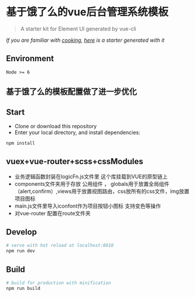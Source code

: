 # 基于饿了么的vue后台管理系统模板

> A starter kit for Element UI generated by vue-cli

*If you are familiar with [cooking](https://github.com/elemefe/cooking), [here](https://github.com/ElementUI/element-cooking-starter) is a starter generated with it*

## Environment

`Node >= 6`
## 基于饿了么的模板配置做了进一步优化

## Start

 - Clone or download this repository
 - Enter your local directory, and install dependencies:

``` bash
npm install
```
## vuex+vue-router+scss+cssModules
- 业务逻辑函数封装在logicFn.js文件里  这个库挂载到VUE的原型链上
- components文件夹用于存放 公用组件  ， globals用于放置全局组件（alert,confirm）,views用于放置视图路由，css放所有的css文件，img放置项目图标
- main.js文件里导入iconfont作为项目按钮小图标  支持变色等操作
- 对vue-router 配置在route文件夹


## Develop

``` bash
# serve with hot reload at localhost:8010
npm run dev
```

## Build

``` bash
# build for production with minification
npm run build
```
